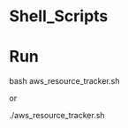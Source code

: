 # Shell_Scripts

# Run
bash aws_resource_tracker.sh

or

<!-- Inside the directory where the file is located. -->
./aws_resource_tracker.sh 
